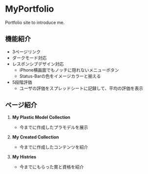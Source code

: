 # MyPortfolio
Portfolio site to introduce me.

## 機能紹介
 * 3ページリンク
 * ダークモード対応
 * レスポンシブデザイン対応
    - iPhone横画面でもノッチに隠れないメニューボタン
    - Status-Barの色をイメージカラーと揃える
 * 5段階評価
    - ユーザの評価をスプレッドシートに記録して、平均の評価を表示

## ページ紹介
1. **My Plastic Model Collection**
    * 今までに作成したプラモデルを展示

2. **My Created Collection**
    * 今までに作成したコンテンツを紹介

3. **My Histries**
    * 今までにもらった賞と資格を紹介
